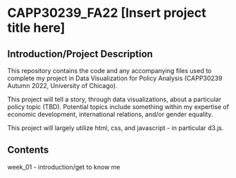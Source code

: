 # CAPP30239_FA22 [Insert project title here]

## Introduction/Project Description
This repository contains the code and any accompanying files used to complete my project in Data Visualization for Policy Analysis (CAPP30239 Autumn 2022, University of Chicago).

This project will tell a story, through data visualizations, about a particular policy topic (TBD). 
Potential topics include something within my expertise of economic development, international relations, and/or gender equality.

This project will largely utilize html, css, and javascript - in particular d3.js.

## Contents

week_01 - introduction/get to know me
